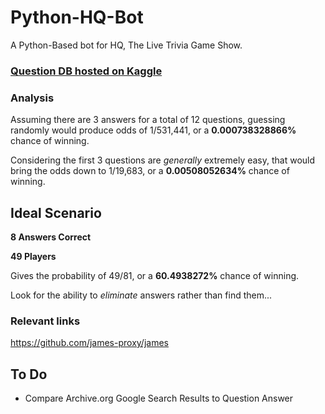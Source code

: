 # Python-HQ-Bot
A Python-Based bot for HQ, The Live Trivia Game Show.

### [Question DB hosted on Kaggle](https://www.kaggle.com/theriley106/hq-trivia-question-database)

### Analysis

Assuming there are 3 answers for a total of 12 questions, guessing randomly would produce odds of 1/531,441, or a **0.000738328866%** chance of winning.

Considering the first 3 questions are *generally* extremely easy, that would bring the odds down to 1/19,683, or a **0.00508052634%** chance of winning.

## Ideal Scenario

**8 Answers Correct**

**49 Players**

Gives the probability of 49/81, or a **60.4938272%** chance of winning.

Look for the ability to *eliminate* answers rather than find them...


### Relevant links

https://github.com/james-proxy/james

## To Do

- Compare Archive.org Google Search Results to Question Answer
